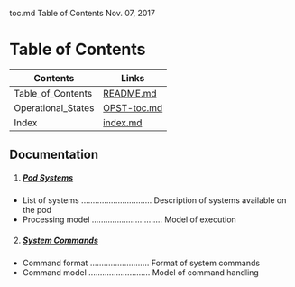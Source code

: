 toc.md Table of Contents	Nov. 07, 2017  

**Table of Contents**
===============================================================================

Contents           | Links
-------------------|--------------------   
Table_of_Contents  | [README.md](README.md)      
Operational_States | [OPST-toc.md](SYSTEMDOC/OPST-toc.md)    
Index              | [index.md](SYSTEMDOC/index.md)

Documentation
-------------------------------------------------------------------------------
1. ##### [Pod Systems](SYSTEMDOC/systems.md)  
  * List of systems ............................... Description of systems available on the pod   
  * Processing model ............................... Model of execution   
2. ##### [System Commands](SYSTEMDOC/commands.md)   
  * Command format .......................... Format of system commands   
  * Command model ........................... Model of command handling   
